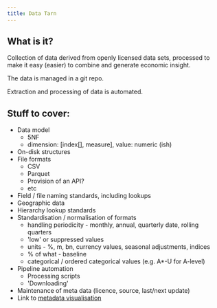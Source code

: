```yaml
---
title: Data Tarn
---
```


## What is it?

Collection of data derived from openly licensed data sets, processed to make it easy (easier) to
combine and generate economic insight.

The data is managed in a git repo.

Extraction and processing of data is automated.



## Stuff to cover:

* Data model
  * 5NF
  * dimension: [index[], measure], value: numeric (ish)
* On-disk structures
* File formats
  * CSV
  * Parquet
  * Provision of an API?
  * etc
* Field / file naming standards, including lookups
* Geographic data
* Hierarchy lookup standards
* Standardisation / normalisation of formats
  * handling periodicity - monthly, annual, quarterly date, rolling quarters
  * 'low' or suppressed values
  * units - %, m, bn, currency values, seasonal adjustments, indices
  * % of what - baseline
  * categorical / ordered categorical values (e.g. A*-U for A-level)
* Pipeline automation
  * Processing scripts
  * 'Downloading'
* Maintenance of meta data (licence, source, last/next update)
* Link to [metadata visualisation](/components/metadata-visualiser/)
